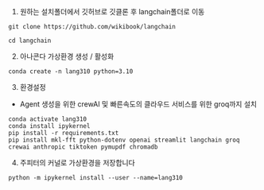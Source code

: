 1. 원하는 설치폴더에서 깃허브로 깃클론 후 langchain폴더로 이동
```Powershall
git clone https://github.com/wikibook/langchain
```

```Powershall
cd langchain
```

2. 아나콘다 가상환경 생성 / 활성화
```Powershall
conda create -n lang310 python=3.10
```

3. 환경설정 
- Agent 생성을 위한 crewAI 및 빠른속도의 클라우드 서비스를 위한 groq까지 설치
```Powershall
conda activate lang310
conda install ipykernel
pip install -r requirements.txt
pip install mkl-fft python-dotenv openai streamlit langchain groq crewai anthropic tiktoken pymupdf chromadb
```

4. 주피터의 커널로 가상환경을 저장합니다
```Powershall
python -m ipykernel install --user --name=lang310
```
